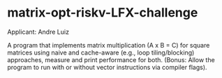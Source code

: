 # matrix-opt-riskv-LFX-challenge
Applicant: Andre Luiz

A program that implements matrix multiplication (A x B = C) for square matrices using naive and cache-aware (e.g., loop tiling/blocking) approaches, measure and print performance for both. (Bonus: Allow the program to run with or without vector instructions via compiler flags).
